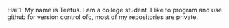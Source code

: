 Hai!1!
My name is Teefus.
I am a college student.
I like to program and use github for version control ofc, most of my repositories are private.
